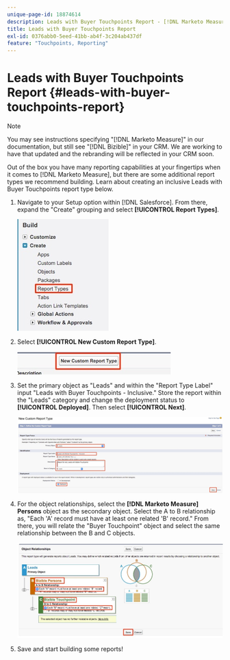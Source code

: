 ```yaml
---
unique-page-id: 18874614
description: Leads with Buyer Touchpoints Report - [!DNL Marketo Measure] - Product Documentation
title: Leads with Buyer Touchpoints Report
exl-id: 0376abb0-5eed-41bb-ab4f-3c204ab437df
feature: "Touchpoints, Reporting"
---
```

# Leads with Buyer Touchpoints Report {#leads-with-buyer-touchpoints-report}

>[!NOTE]
>
>You may see instructions specifying "[!DNL Marketo Measure]" in our documentation, but still see "[!DNL Bizible]" in your CRM. We are working to have that updated and the rebranding will be reflected in your CRM soon.

Out of the box you have many reporting capabilities at your fingertips when it comes to [!DNL Marketo Measure], but there are some additional report types we recommend building. Learn about creating an inclusive Leads with Buyer Touchpoints report type below.

1. Navigate to your Setup option within [!DNL Salesforce]. From there, expand the "Create" grouping and select **[!UICONTROL Report Types]**.

   ![](assets/1.jpg)

1. Select **[!UICONTROL New Custom Report Type]**.

   ![](assets/2.jpg)

1. Set the primary object as "Leads" and within the "Report Type Label" input "Leads with Buyer Touchpoints - Inclusive." Store the report within the "Leads" category and change the deployment status to **[!UICONTROL Deployed]**. Then select **[!UICONTROL Next]**.

   ![](assets/3.jpg)

1. For the object relationships, select the **[!DNL Marketo Measure] Persons** object as the secondary object. Select the A to B relationship as, "Each 'A' record must have at least one related 'B' record." From there, you will relate the "Buyer Touchpoint" object and select the same relationship between the B and C objects.

   ![](assets/4.jpg)

1. Save and start building some reports!
